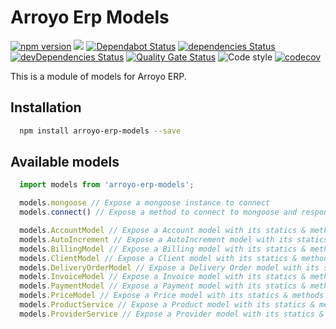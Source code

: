 # Arroyo Erp Models

[![npm version](https://badge.fury.io/js/arroyo-erp-models.svg)](https://badge.fury.io/js/arroyo-erp-models)
![](https://github.com/soker90/arroyo-erp-models/workflows/Node.js%20CI/badge.svg)
[![Dependabot Status](https://api.dependabot.com/badges/status?host=github&repo=soker90/arroyo-erp-models)](https://dependabot.com)
[![dependencies Status](https://david-dm.org/soker90/arroyo-erp-models/status.svg)](https://david-dm.org/soker90/arroyo-erp-models)
[![devDependencies Status](https://david-dm.org/soker90/arroyo-erp-models/dev-status.svg)](https://david-dm.org/soker90/arroyo-erp-models?type=dev)
[![Quality Gate Status](https://sonarcloud.io/api/project_badges/measure?project=soker90_arroyo-erp-models&metric=alert_status)](https://sonarcloud.io/dashboard?id=soker90_arroyo-erp-models)
![Code style](https://img.shields.io/badge/code_style-prettier-ff69b4.svg)
[![codecov](https://codecov.io/gh/soker90/arroyo-erp-models/branch/master/graph/badge.svg)](https://codecov.io/gh/soker90/arroyo-erp-models)

This is a module of models for Arroyo ERP.

## Installation

```bash
  npm install arroyo-erp-models --save
```

## Available models

```javascript
  import models from 'arroyo-erp-models';

  models.mongoose // Expose a mongoose instance to connect
  models.connect() // Expose a method to connect to mongoose and response with the connection

  models.AccountModel // Expose a Account model with its statics & methods
  models.AutoIncrement // Expose a AutoIncrement model with its statics & methods
  models.BillingModel // Expose a Billing model with its statics & methods
  models.ClientModel // Expose a Client model with its statics & methods
  models.DeliveryOrderModel // Expose a Delivery Order model with its statics & methods
  models.InvoiceModel // Expose a Invoice model with its statics & methods
  models.PaymentModel // Expose a Payment model with its statics & methods
  models.PriceModel // Expose a Price model with its statics & methods
  models.ProductService // Expose a Product model with its statics & methods
  models.ProviderService // Expose a Provider model with its statics & methods

```

